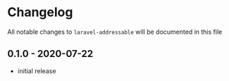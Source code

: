 # Changelog

All notable changes to `laravel-addressable` will be documented in this file

## 0.1.0 - 2020-07-22

-   initial release
